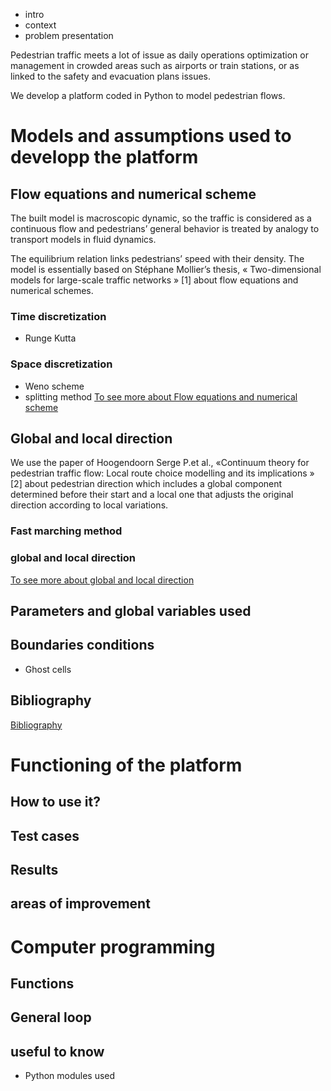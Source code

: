 * intro
* context
* problem presentation

Pedestrian traffic meets a lot of issue as daily operations optimization or management in crowded areas such as airports or train stations, or as linked to the safety and evacuation plans issues. 

We develop a platform coded in Python to model pedestrian flows. 


# Models and assumptions used to developp the platform
## Flow equations and numerical scheme
The built model is macroscopic dynamic, so the traffic is considered as a continuous flow and pedestrians’ general behavior is treated by analogy to transport models in fluid dynamics.

The equilibrium relation links pedestrians’ speed with their density. The model is essentially based on Stéphane Mollier’s thesis, « Two-dimensional models for large-scale traffic networks » [1] about flow equations and numerical schemes.
### Time discretization
* Runge Kutta
### Space discretization
* Weno scheme
* splitting method
<a href="https://github.com/Ifsttar/PedSim/blob/master/Docs/Flow%20equations%20and%20numerical%20scheme.rst "> To see more about Flow equations and numerical scheme<a/>

## Global and local direction 
We use the paper of Hoogendoorn Serge P.et al., «Continuum theory for pedestrian traffic flow: Local route choice modelling and its implications » [2] about pedestrian direction which includes a global component determined before their start and a local one that adjusts the original direction according to local variations.
### Fast marching method
### global and local direction 
<a href="https://github.com/Ifsttar/PedSim/blob/master/Docs/Flow%20equations%20and%20numerical%20scheme.rst"> To see more about global and local direction<a/>

## Parameters and global variables used
## Boundaries conditions
* Ghost cells
## Bibliography 
<a href="https://github.com/Ifsttar/PedSim/blob/master/Docs/Bibliography.rst"> Bibliography<a/>


# Functioning of the platform
## How to use it?
## Test cases
## Results
## areas of improvement 


# Computer programming
## Functions
## General loop
## useful to know 
* Python modules used
